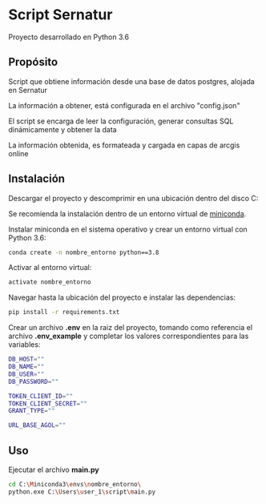 # Script Sernatur

Proyecto desarrollado en Python 3.6

## Propósito

Script que obtiene información desde una base de datos postgres, alojada en Sernatur

La información a obtener, está configurada en el archivo "config.json"

El script se encarga de leer la configuración, generar consultas SQL dinámicamente y obtener la data

La información obtenida, es formateada y cargada en capas de arcgis online

## Instalación

Descargar el proyecto y descomprimir en una ubicación dentro del disco C:

Se recomienda la instalación dentro de un entorno virtual de [miniconda](https://docs.conda.io/en/latest/miniconda.html).

Instalar miniconda en el sistema operativo y crear un entorno virtual con Python 3.6:
```bash
conda create -n nombre_entorno python==3.8
```
Activar al entorno virtual:
```bash
activate nombre_entorno 
```
Navegar hasta la ubicación del proyecto e instalar las dependencias:

```bash
pip install -r requirements.txt
```

Crear un archivo **.env** en la raiz del proyecto, tomando como referencia el archivo **.env_example** y completar los valores correspondientes para las variables:
```bash
DB_HOST=""
DB_NAME=""
DB_USER=""
DB_PASSWORD=""

TOKEN_CLIENT_ID=""
TOKEN_CLIENT_SECRET=""
GRANT_TYPE=""

URL_BASE_AGOL=""
```

## Uso

Ejecutar el archivo **main.py**
```bash
cd C:\Miniconda3\envs\nombre_entorno\
python.exe C:\Users\user_1\script\main.py
```
